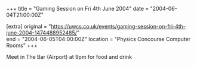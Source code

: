 +++
title = "Gaming Session on Fri 4th June 2004"
date = "2004-06-04T21:00:00Z"

[extra]
original = "https://uwcs.co.uk/events/gaming-session-on-fri-4th-june-2004-1474488952485/"    
end = "2004-06-05T04:00:00Z"
location = "Physics Concourse Computer Rooms"
+++

Meet in The Bar (Airport) at 9pm for food and drink

